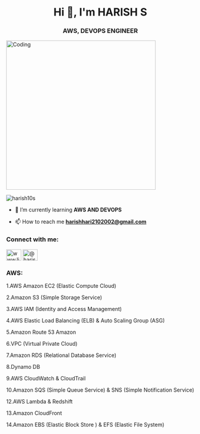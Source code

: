 <h1 align="center">Hi 👋, I'm HARISH S</h1>
<h3 align="center">AWS, DEVOPS ENGINEER</h3>
	<img align="center" alt="Coding" width="400" src="https://cdn.dribbble.com/users/1162077/screenshots/3848914/programmer.gif">
<p align="left"> <img src="https://komarev.com/ghpvc/?username=harish10s&label=Profile%20views&color=0e75b6&style=flat" alt="harish10s" /> </p>

- 🌱 I’m currently learning **AWS AND DEVOPS**

- 📫 How to reach me **harishhari2102002@gmail.com**

<h3 align="left">Connect with me:</h3>
<p align="left">
<a href="https://linkedin.com/in/www.linkedin.com/in/ harish-suresh-b91455240" target="blank"><img align="center" src="https://raw.githubusercontent.com/rahuldkjain/github-profile-readme-generator/master/src/images/icons/Social/linked-in-alt.svg" alt="www.linkedin.com/in/ harish-suresh-b91455240" height="30" width="40" /></a>
<a href="https://www.hackerrank.com/@harishhari210201" target="blank"><img align="center" src="https://raw.githubusercontent.com/rahuldkjain/github-profile-readme-generator/master/src/images/icons/Social/hackerrank.svg" alt="@harishhari210201" height="30" width="40" /></a>
</p>

<h3 align="left">AWS:</h3>
<P>1.AWS Amazon EC2 (Elastic Compute Cloud)</P>
<P>2.Amazon S3 (Simple Storage Service)</P>
<P>3.AWS IAM (Identity and Access Management)</P>
<P>4.AWS Elastic Load Balancing (ELB) & Auto Scaling Group (ASG)</P>
<P>5.Amazon Route 53 Amazon</P>
<P>6.VPC (Virtual Private Cloud)</P>
<P>7.Amazon RDS (Relational Database Service)</P>
<P>8.Dynamo DB</P>
<P>9.AWS CloudWatch & CloudTrail</P>
<P>10.Amazon SQS (Simple Queue Service) & SNS (Simple Notification Service)</P>
<P>12.AWS Lambda & Redshift</P>
<P>13.Amazon CloudFront</P>
<P>14.Amazon EBS (Elastic Block Store ) & EFS (Elastic File System)</P>

